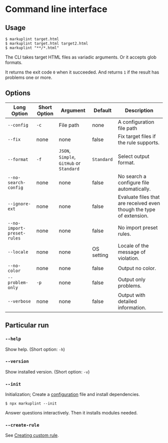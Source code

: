 # Command line interface

## Usage

```shell
$ markuplint target.html
$ markuplint target.html target2.html
$ markuplint "**/*.html"
```

The CLI takes target HTML files as variadic arguments.
Or it accepts glob formats.

It returns the exit code `0` when it succeeded.
And returns `1` if the result has problems one or more.

## Options

| Long Option                | Short Option | Argument                                 | Default    | Description                                                         |
| -------------------------- | ------------ | ---------------------------------------- | ---------- | ------------------------------------------------------------------- |
| `--config`                 | `-c`         | File path                                | none       | A configuration file path                                           |
| `--fix`                    | none         | none                                     | false      | Fix target files if the rule supports.                              |
| `--format`                 | `-f`         | `JSON`, `Simple`, `GitHub` or `Standard` | `Standard` | Select output format.                                               |
| `--no-search-config`       | none         | none                                     | false      | No search a configure file automatically.                           |
| `--ignore-ext`             | none         | none                                     | false      | Evaluate files that are received even though the type of extension. |
| `--no-import-preset-rules` | none         | none                                     | false      | No import preset rules.                                             |
| `--locale`                 | none         | none                                     | OS setting | Locale of the message of violation.                                 |
| `--no-color`               | none         | none                                     | false      | Output no color.                                                    |
| `--problem-only`           | `-p`         | none                                     | false      | Output only problems.                                               |
| `--verbose`                | none         | none                                     | false      | Output with detailed information.                                   |

## Particular run

### `--help`

Show help. (Short option: `-h`)

### `--version`

Show installed version. (Short option: `-v`)

### `--init`

Initialization; Create a [configuration](configuration/index.md) file and install dependencies.

```shell
$ npx markuplint --init
```

Answer questions interactively.
Then it installs modules needed.

### `--create-rule`

See [Creating custom rule](./custom-rule).
